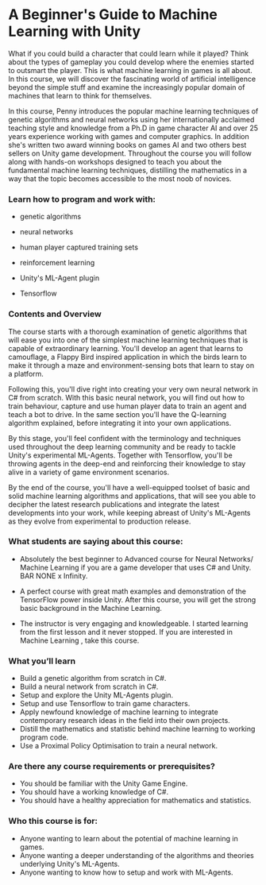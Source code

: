 # A Beginner's Guide to Machine Learning with Unity

What if you could build a character that could learn while it played?  Think about the types of gameplay you could develop where the enemies started to outsmart the player. This is what machine learning in games is all about. In this course, we will discover the fascinating world of artificial intelligence beyond the simple stuff and examine the increasingly popular domain of machines that learn to think for themselves.

In this course, Penny introduces the popular machine learning techniques of genetic algorithms and neural networks using her internationally acclaimed teaching style and knowledge from a Ph.D in game character AI and over 25 years experience working with games and computer graphics.  In addition she's written two award winning books on games AI and two others best sellers on Unity game development. Throughout the course you will follow along with hands-on workshops designed to teach you about the fundamental machine learning techniques, distilling the mathematics in a way that the topic becomes accessible to the most noob of novices.  

### Learn how to program and work with:

- genetic algorithms

- neural networks

- human player captured training sets

- reinforcement learning

- Unity's ML-Agent plugin

- Tensorflow

### Contents and Overview

The course starts with a thorough examination of genetic algorithms that will ease you into one of the simplest machine learning techniques that is capable of extraordinary learning. You'll develop an agent that learns to camouflage, a Flappy Bird inspired application in which the birds learn to make it through a maze and environment-sensing bots that learn to stay on a platform.

Following this, you'll dive right into creating your very own neural network in C# from scratch.  With this basic neural network, you will find out how to train behaviour, capture and use human player data to train an agent and teach a bot to drive.  In the same section you'll have the Q-learning algorithm explained, before integrating it into your own applications.

By this stage, you'll feel confident with the terminology and techniques used throughout the deep learning community and be ready to tackle Unity's experimental ML-Agents. Together with Tensorflow, you'll be throwing agents in the deep-end and reinforcing their knowledge to stay alive in a variety of game environment scenarios.

By the end of the course, you'll have a well-equipped toolset of basic and solid machine learning algorithms and applications, that will see you able to decipher the latest research publications and integrate the latest developments into your work, while keeping abreast of Unity's ML-Agents as they evolve from experimental to production release.

### What students are saying about this course:

- Absolutely the best beginner to Advanced course for Neural Networks/ Machine Learning if you are a game developer that uses C# and Unity. BAR NONE x Infinity.

- A perfect course with great math examples and demonstration of the TensorFlow power inside Unity. After this course, you will get the strong basic background in the Machine Learning.

- The instructor is very engaging and knowledgeable. I started learning from the first lesson and it never stopped. If you are interested in Machine Learning , take this course.

### What you’ll learn

- Build a genetic algorithm from scratch in C#.
- Build a neural network from scratch in C#.
- Setup and explore the Unity ML-Agents plugin.
- Setup and use Tensorflow to train game characters.
- Apply newfound knowledge of machine learning to integrate contemporary research ideas in the field into their own projects.
- Distill the mathematics and statistic behind machine learning to working program code.
- Use a Proximal Policy Optimisation to train a neural network.

### Are there any course requirements or prerequisites?

- You should be familiar with the Unity Game Engine.
- You should have a working knowledge of C#.
- You should have a healthy appreciation for mathematics and statistics.

### Who this course is for:

- Anyone wanting to learn about the potential of machine learning in games.
- Anyone wanting a deeper understanding of the algorithms and theories underlying Unity's ML-Agents.
- Anyone wanting to know how to setup and work with ML-Agents.
